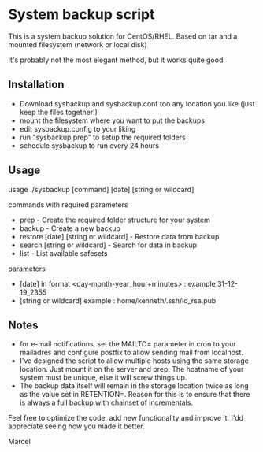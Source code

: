 # System backup script

This is a system backup solution for CentOS/RHEL.
Based on tar and a mounted filesystem (network or local disk)

It's probably not the most elegant method, but it works quite good

## Installation

* Download sysbackup and sysbackup.conf too any location you like (just keep the files together!)
* mount the filesystem where you want to put the backups
* edit sysbackup.config to your liking
* run "sysbackup prep" to setup the required folders
* schedule sysbackup to run every 24 hours

## Usage

usage ./sysbackup [command] [date] [string or wildcard]

commands with required parameters
* prep                                  - Create the required folder structure for your system
* backup                                - Create a new backup
* restore [date] [string or wildcard]   - Restore data from backup
* search [string or wildcard]          - Search for data in backup
* list                                  - List available safesets

parameters
* [date] in format <day-month-year_hour+minutes> : example 31-12-19_2355
* [string or wildcard] example : home/kenneth/.ssh/id_rsa.pub

## Notes

* for e-mail notifications, set the MAILTO= parameter in cron to your mailadres and configure postfix to allow sending mail from localhost.
* I've designed the script to allow multiple hosts using the same storage location. Just mount it on the server and prep. The hostname of your system must be unique, else it will screw things up.
* The backup data itself will remain in the storage location twice as long as the value set in RETENTION=. Reason for this is to ensure that there is always a full backup with chainset of incrementals.


Feel free to optimize the code, add new functionality and improve it.
I'dd appreciate seeing how you made it better.

Marcel

